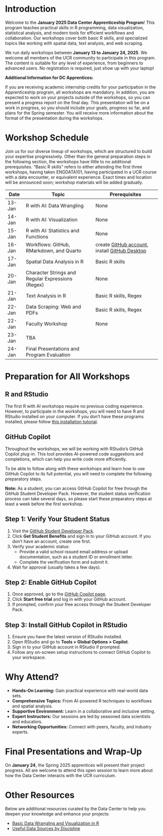 # Introduction

Welcome to the **January 2025 Data Center Apprenticeship Program**! This
program teaches practical skills in R programming, data visualization,
statistical analysis, and modern tools for efficient workflows and
collaboration. Our workshops cover both basic R skills, and specialized
topics like working with spatial data, text analysis, and web scraping.

We run daily workshops between **January 13 to January 24, 2025**. We
welcome all members of the UCR community to participate in this program.
The content is suitable for any level of experience, from beginners to
advanced users. No registration is required, just show up with your
laptop!

**Additional Information for DC Apprentices:**

If you are receiving academic internship credits for your participation
in the Apprenticeship program, all workshops are mandatory. In addition,
you are expected to work on your projects outside of the workshops, so
you can present a progress report on the final day. This presentation
will be on a work in progress, so you should include your goals,
progress so far, and plans for the Spring semester. You will receive
more information about the format of the presentation during the
workshops.

# Workshop Schedule

Join us for our diverse lineup of workshops, which are structured to
build your expertise progressively. Other than the general preparation
steps in the following section, the workshops have little to no
additional prerequisites. “Basic R skills” refers to either attending
the first three workshops, having taken ENGDATA101, having participated
in a UCR course with a data encounter, or equivalent experience. Exact
times and location will be announced soon; workshop materials will be
added gradually.

| Date | Topic | Prerequisites |
|----|----|----|
| 13-Jan | R with AI: Data Wrangling | None |
| 14-Jan | R with AI: Visualization | None |
| 15-Jan | R with AI: Statistics and Functions | None |
| 16-Jan | Workflows: GitHub, RMarkdown, and Quarto | create [GitHub account](https://github.com/), install [GitHub Desktop](https://desktop.github.com/download/) |
| 17-Jan | Spatial Data Analysis in R | Basic R skills |
| 20-Jan | Character Strings and Regular Expressions (Regex) | None |
| 21-Jan | Text Analysis in R | Basic R skills, Regex |
| 22-Jan | Data Scraping: Web and PDFs | Basic R skills, Regex |
| 22-Jan | Faculty Workshop | None |
| 23-Jan | TBA |  |
| 24-Jan | Final Presentations and Program Evaluation |  |

# Preparation for All Workshops

## R and RStudio

The first R with AI workshops require no previous coding experience.
However, to participate in the workshops, you will need to have R and
RStudio installed on your computer. If you don’t have these programs
installed, please follow [this installation
tutorial](../../tutorials/r_install).

## GitHub Copilot

Throughout the workshops, we will be working with RStudio’s GitHub
Copilot plug-in. This tool provides AI-powered code suggestions and
completions, which can help you write code more efficiently.

To be able to follow along with these workshops and learn how to use
GitHub Copilot to its full potential, you will need to complete the
following preparatory steps.

**Note:** As a student, you can access GitHub Copilot for free through
the GitHub Student Developer Pack. However, the student status
verification process can take several days, so please start these
preparatory steps at least a week before the first workshop.

## Step 1: Verify Your Student Status

1.  Visit the [GitHub Student Developer
    Pack](https://education.github.com/pack).
2.  Click **Get Student Benefits** and sign in to your GitHub account.
    If you don’t have an account, create one first.
3.  Verify your academic status:
    - Provide a valid school-issued email address or upload
      documentation, such as a student ID or enrollment letter.
    - Complete the verification form and submit it.
4.  Wait for approval (usually takes a few days).

## Step 2: Enable GitHub Copilot

1.  Once approved, go to the [GitHub Copilot
    page](https://github.com/features/copilot).
2.  Click **Start free trial** and log in with your GitHub account.
3.  If prompted, confirm your free access through the Student Developer
    Pack.

## Step 3: Install GitHub Copilot in RStudio

1.  Ensure you have the latest version of RStudio installed.
2.  Open RStudio and go to **Tools \> Global Options \> Copilot**.
3.  Sign in to your GitHub account in RStudio if prompted.
4.  Follow any on-screen setup instructions to connect GitHub Copilot to
    your workspace.

# Why Attend?

- **Hands-On Learning:** Gain practical experience with real-world data
  sets.
- **Comprehensive Topics:** From AI-powered R techniques to workflows
  and spatial analysis.
- **Supportive Environment:** Learn in a collaborative and inclusive
  setting.
- **Expert Instructors:** Our sessions are led by seasoned data
  scientists and educators.
- **Networking Opportunities:** Connect with peers, faculty, and
  industry experts.

# Final Presentations and Wrap-Up

On **January 24**, the Spring 2025 apprentices will present their
project progress. All are welcome to attend this open session to learn
more about how the Data Center interacts with the UCR curriculum.

# Other Resources

Below are additional resources curated by the Data Center to help you
deepen your knowledge and enhance your projects:

- [Basic Data Wrangling and Visualization in R](../../tutorials/links)
- [Useful Data Sources by Discipline](../../tutorials/data)
